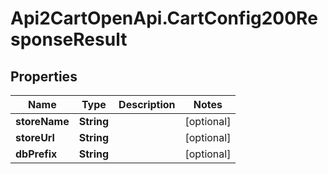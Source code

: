 # Api2CartOpenApi.CartConfig200ResponseResult

## Properties

Name | Type | Description | Notes
------------ | ------------- | ------------- | -------------
**storeName** | **String** |  | [optional] 
**storeUrl** | **String** |  | [optional] 
**dbPrefix** | **String** |  | [optional] 


